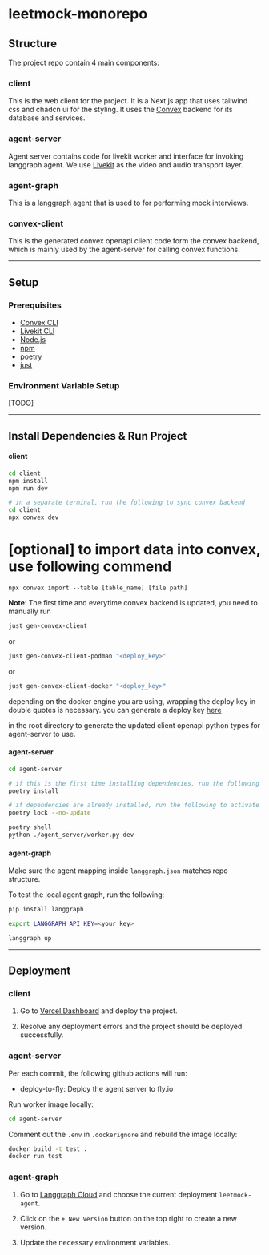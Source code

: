 # leetmock-monorepo

## Structure

The project repo contain 4 main components:

### client

This is the web client for the project. It is a Next.js app that uses
tailwind css and chadcn ui for the styling. It uses the [Convex](https://convex.dev) backend for its database and services.

### agent-server

Agent server contains code for livekit worker and interface for invoking
langgraph agent. We use [Livekit](https://livekit.com/) as the video and audio
transport layer.

### agent-graph

This is a langgraph agent that is used to for performing mock interviews.

### convex-client

This is the generated convex openapi client code form the convex backend, which
is mainly used by the agent-server for calling convex functions.

---

## Setup

### Prerequisites

- [Convex CLI](https://docs.convex.dev/cli)
- [Livekit CLI](https://docs.livekit.com/cli)
- [Node.js](https://nodejs.org/en/download)
- [npm](https://www.npmjs.com/get-npm)
- [poetry](https://python-poetry.org/docs/#installing-with-the-official-installer)
- [just](https://github.com/casey/just#packages)

### Environment Variable Setup

[TODO]

---

## Install Dependencies & Run Project

#### client

```bash
cd client
npm install
npm run dev

# in a separate terminal, run the following to sync convex backend
cd client
npx convex dev
```

# [optional] to import data into convex, use following commend
```
npx convex import --table [table_name] [file path]
```

**Note**: The first time and everytime convex backend is updated, you need to manually run

```bash
just gen-convex-client
```
or 
```bash
just gen-convex-client-podman "<deploy_key>"
```
or 
```bash
just gen-convex-client-docker "<deploy_key>"
```
depending on the docker engine you are using, wrapping the deploy key in double quotes is necessary.
you can generate a deploy key [here](https://dashboard.convex.dev/)

in the root directory to generate the updated client openapi python types for agent-server to use.

#### agent-server

```bash
cd agent-server

# if this is the first time installing dependencies, run the following
poetry install

# if dependencies are already installed, run the following to activate the venv and run the server
poetry lock --no-update

poetry shell
python ./agent_server/worker.py dev
```

#### agent-graph

Make sure the agent mapping inside `langgraph.json` matches repo structure.

To test the local agent graph, run the following:

```bash
pip install langgraph

export LANGGRAPH_API_KEY=<your_key>

langgraph up
```

---

## Deployment

### client

1. Go to [Vercel Dashboard](https://vercel.com/brian-yins-projects/leetmock-monorepo) and deploy the project.

2. Resolve any deployment errors and the project should be deployed successfully.

### agent-server

Per each commit, the following github actions will run:

- deploy-to-fly: Deploy the agent server to fly.io


Run worker image locally:

```bash
cd agent-server
```

Comment out the `.env` in `.dockerignore` and rebuild the image locally:

```bash
docker build -t test .
docker run test
```

### agent-graph

1. Go to [Langgraph Cloud](https://smith.langchain.com/o/a1dd4f2f-afd6-4f46-9cc3-4573dea18ebd/host) and choose the current
   deployment `leetmock-agent`.

2. Click on the `+ New Version` button on the top right to create a new version.

3. Update the necessary environment variables.
